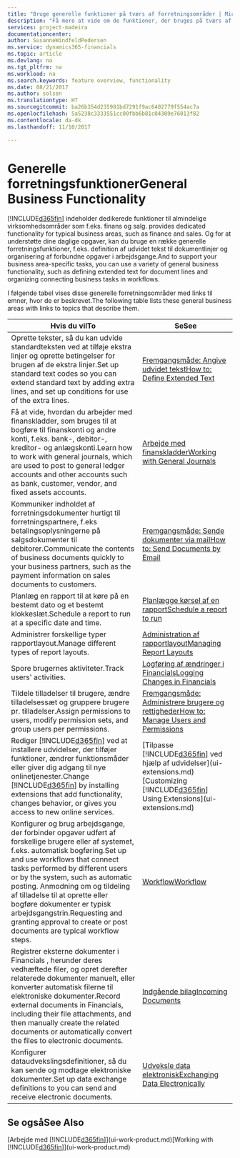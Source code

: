 ```yaml
---
title: "Bruge generelle funktioner på tværs af forretningsområder | Microsoft Docs"
description: "Få mere at vide om de funktioner, der bruges på tværs af forretningsområder i Dynamics 365 Business edition."
services: project-madeira
documentationcenter: 
author: SusanneWindfeldPedersen
ms.service: dynamics365-financials
ms.topic: article
ms.devlang: na
ms.tgt_pltfrm: na
ms.workload: na
ms.search.keywords: feature overview, functionality
ms.date: 08/21/2017
ms.author: solsen
ms.translationtype: HT
ms.sourcegitcommit: ba26b354d235981bd7291f9ac6402779f554ac7a
ms.openlocfilehash: 5a5238c3333551cc00fbb6b81c04309e76013f82
ms.contentlocale: da-dk
ms.lasthandoff: 11/10/2017

---
```

# <a name="general-business-functionality"></a><span data-ttu-id="76972-103">Generelle forretningsfunktioner</span><span class="sxs-lookup"><span data-stu-id="76972-103">General Business Functionality</span></span>
[!INCLUDE[d365fin](includes/d365fin_md.md)]<span data-ttu-id="76972-104"> indeholder dedikerede funktioner til almindelige virksomhedsområder som f.eks. finans og salg.</span><span class="sxs-lookup"><span data-stu-id="76972-104"> provides dedicated functionality for typical business areas, such as finance and sales.</span></span> <span data-ttu-id="76972-105">Og for at understøtte dine daglige opgaver, kan du bruge en række generelle forretningsfunktioner, f.eks. definition af udvidet tekst til dokumentlinjer og organisering af forbundne opgaver i arbejdsgange.</span><span class="sxs-lookup"><span data-stu-id="76972-105">And to support your business area-specific tasks, you can use a variety of general business functionality, such as defining extended text for document lines and organizing connecting business tasks in workflows.</span></span>

<span data-ttu-id="76972-106">I følgende tabel vises disse generelle forretningsområder med links til emner, hvor de er beskrevet.</span><span class="sxs-lookup"><span data-stu-id="76972-106">The following table lists these general business areas with links to topics that describe them.</span></span>

| <span data-ttu-id="76972-107">Hvis du vil</span><span class="sxs-lookup"><span data-stu-id="76972-107">To</span></span> | <span data-ttu-id="76972-108">Se</span><span class="sxs-lookup"><span data-stu-id="76972-108">See</span></span> |
| --- | --- |
| <span data-ttu-id="76972-109">Oprette tekster, så du kan udvide standardteksten ved at tilføje ekstra linjer og oprette betingelser for brugen af de ekstra linjer.</span><span class="sxs-lookup"><span data-stu-id="76972-109">Set up standard text codes so you can extend standard text by adding extra lines, and set up conditions for use of the extra lines.</span></span> |[<span data-ttu-id="76972-110">Fremgangsmåde: Angive udvidet tekst</span><span class="sxs-lookup"><span data-stu-id="76972-110">How to: Define Extended Text</span></span>](ui-how-define-ext-text.md) |
| <span data-ttu-id="76972-111">Få at vide, hvordan du arbejder med finanskladder, som bruges til at bogføre til finanskonti og andre konti, f.eks. bank-, debitor-, kreditor- og anlægskonti.</span><span class="sxs-lookup"><span data-stu-id="76972-111">Learn how to work with general journals, which are used to post to general ledger accounts and other accounts such as bank, customer, vendor, and fixed assets accounts.</span></span> |[<span data-ttu-id="76972-112">Arbejde med finanskladder</span><span class="sxs-lookup"><span data-stu-id="76972-112">Working with General Journals</span></span>](ui-work-general-journals.md) |
| <span data-ttu-id="76972-113">Kommuniker indholdet af forretningsdokumenter hurtigt til forretningspartnere, f.eks betalingsoplysningerne på salgsdokumenter til debitorer.</span><span class="sxs-lookup"><span data-stu-id="76972-113">Communicate the contents of business documents quickly to your business partners, such as the payment information on sales documents to customers.</span></span> |[<span data-ttu-id="76972-114">Fremgangsmåde: Sende dokumenter via mail</span><span class="sxs-lookup"><span data-stu-id="76972-114">How to: Send Documents by Email</span></span>](ui-how-send-documents-email.md) |
| <span data-ttu-id="76972-115">Planlæg en rapport til at køre på en bestemt dato og et bestemt klokkeslæt.</span><span class="sxs-lookup"><span data-stu-id="76972-115">Schedule a report to run at a specific date and time.</span></span> |[<span data-ttu-id="76972-116">Planlægge kørsel af en rapport</span><span class="sxs-lookup"><span data-stu-id="76972-116">Schedule a report to run</span></span>](ui-work-report.md#ScheduleReport) |
| <span data-ttu-id="76972-117">Administrer forskellige typer rapportlayout.</span><span class="sxs-lookup"><span data-stu-id="76972-117">Manage different types of report layouts.</span></span> |[<span data-ttu-id="76972-118">Administration af rapportlayout</span><span class="sxs-lookup"><span data-stu-id="76972-118">Managing Report Layouts</span></span>](ui-manage-report-layouts.md) |
| <span data-ttu-id="76972-119">Spore brugernes aktiviteter.</span><span class="sxs-lookup"><span data-stu-id="76972-119">Track users' activities.</span></span>|[<span data-ttu-id="76972-120">Logføring af ændringer i Financials</span><span class="sxs-lookup"><span data-stu-id="76972-120">Logging Changes in Financials</span></span>](across-log-changes.md)|
|<span data-ttu-id="76972-121">Tildele tilladelser til brugere, ændre tilladelsessæt og gruppere brugere pr. tilladelser.</span><span class="sxs-lookup"><span data-stu-id="76972-121">Assign permissions to users, modify permission sets, and group users per permissions.</span></span>|[<span data-ttu-id="76972-122">Fremgangsmåde: Administrere brugere og rettigheder</span><span class="sxs-lookup"><span data-stu-id="76972-122">How to: Manage Users and Permissions</span></span>](ui-how-users-permissions.md)|
| <span data-ttu-id="76972-123">Rediger [!INCLUDE[d365fin](includes/d365fin_md.md)] ved at installere udvidelser, der tilføjer funktioner, ændrer funktionsmåder eller giver dig adgang til nye onlinetjenester.</span><span class="sxs-lookup"><span data-stu-id="76972-123">Change [!INCLUDE[d365fin](includes/d365fin_md.md)] by installing extensions that add functionality, changes behavior, or gives you access to new online services.</span></span> |<span data-ttu-id="76972-124">[Tilpasse [!INCLUDE[d365fin](includes/d365fin_md.md)] ved hjælp af udvidelser](ui-extensions.md)</span><span class="sxs-lookup"><span data-stu-id="76972-124">[Customizing [!INCLUDE[d365fin](includes/d365fin_md.md)] Using Extensions](ui-extensions.md)</span></span> |
|<span data-ttu-id="76972-125">Konfigurer og brug arbejdsgange, der forbinder opgaver udført af forskellige brugere eller af systemet, f.eks. automatisk bogføring.</span><span class="sxs-lookup"><span data-stu-id="76972-125">Set up and use workflows that connect tasks performed by different users or by the system, such as automatic posting.</span></span> <span data-ttu-id="76972-126">Anmodning om og tildeling af tilladelse til at oprette eller bogføre dokumenter er typisk arbejdsgangstrin.</span><span class="sxs-lookup"><span data-stu-id="76972-126">Requesting and granting approval to create or post documents are typical workflow steps.</span></span>|[<span data-ttu-id="76972-127">Workflow</span><span class="sxs-lookup"><span data-stu-id="76972-127">Workflow</span></span>](across-workflow.md)|
|<span data-ttu-id="76972-128">Registrer eksterne dokumenter i Financials , herunder deres vedhæftede filer, og opret derefter relaterede dokumenter manuelt, eller konverter automatisk filerne til elektroniske dokumenter.</span><span class="sxs-lookup"><span data-stu-id="76972-128">Record external documents in Financials, including their file attachments, and then manually create the related documents or automatically convert the files to electronic documents.</span></span>|[<span data-ttu-id="76972-129">Indgående bilag</span><span class="sxs-lookup"><span data-stu-id="76972-129">Incoming Documents</span></span>](across-income-documents.md)|
| <span data-ttu-id="76972-130">Konfigurer dataudvekslingsdefinitioner, så du kan sende og modtage elektroniske dokumenter.</span><span class="sxs-lookup"><span data-stu-id="76972-130">Set up data exchange definitions to you can send and receive electronic documents.</span></span> |[<span data-ttu-id="76972-131">Udveksle data elektronisk</span><span class="sxs-lookup"><span data-stu-id="76972-131">Exchanging Data Electronically</span></span>](across-data-exchange.md) |

## <a name="see-also"></a><span data-ttu-id="76972-132">Se også</span><span class="sxs-lookup"><span data-stu-id="76972-132">See Also</span></span>
<span data-ttu-id="76972-133">[Arbejde med [!INCLUDE[d365fin](includes/d365fin_md.md)]](ui-work-product.md)</span><span class="sxs-lookup"><span data-stu-id="76972-133">[Working with [!INCLUDE[d365fin](includes/d365fin_md.md)]](ui-work-product.md)</span></span>

